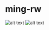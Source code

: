 # ming-rw

![alt text](https://i.postimg.cc/QMyjV6f6/2020-08-07-202616-1366x768-scrot.png)
![alt text](https://i.postimg.cc/wj9qrRtk/2020-08-07-202542-1366x768-scrot.png)
